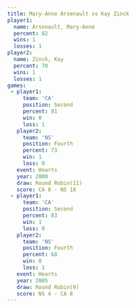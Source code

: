 ```yaml
---
title: Mary-Anne Arsenault vs Kay Zinck
player1:                    
  name: Arsenault, Mary-Anne
  percent: 82               
  wins: 1                   
  losses: 1                 
player2:                    
  name: Zinck, Kay          
  percent: 70               
  wins: 1                   
  losses: 1                 
games:
 - player1:          
     team: 'CA'      
     position: Second
     percent: 81     
     win: 0          
     loss: 1         
   player2:          
     team: 'NS'      
     position: Fourth
     percent: 73     
     win: 1          
     loss: 0         
   event: Hearts        
   year: 2000           
   draw: Round Robin(11)
   score: CA 8 - NS 10  
 - player1:          
     team: 'CA'      
     position: Second
     percent: 83     
     win: 1          
     loss: 0         
   player2:          
     team: 'NS'      
     position: Fourth
     percent: 68     
     win: 0          
     loss: 1         
   event: Hearts       
   year: 2005          
   draw: Round Robin(9)
   score: NS 4 - CA 8  
---
```

